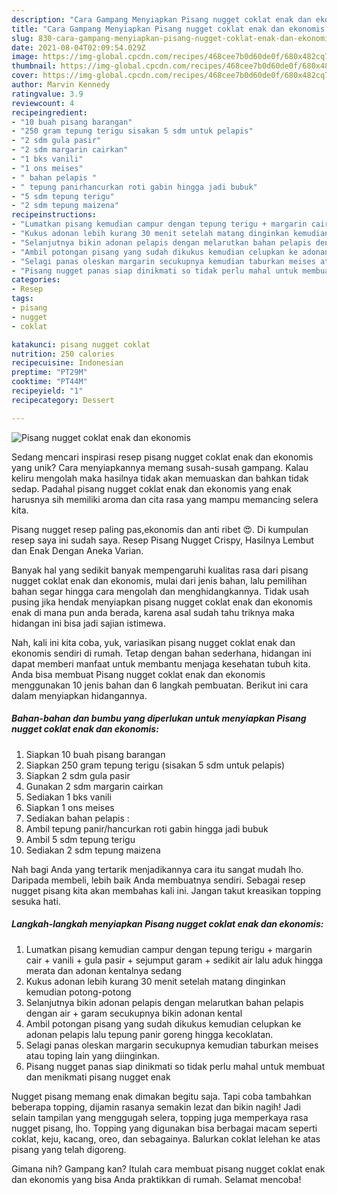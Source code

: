 ```yaml
---
description: "Cara Gampang Menyiapkan Pisang nugget coklat enak dan ekonomis yang Sempurna"
title: "Cara Gampang Menyiapkan Pisang nugget coklat enak dan ekonomis yang Sempurna"
slug: 830-cara-gampang-menyiapkan-pisang-nugget-coklat-enak-dan-ekonomis-yang-sempurna
date: 2021-08-04T02:09:54.029Z
image: https://img-global.cpcdn.com/recipes/468cee7b0d60de0f/680x482cq70/pisang-nugget-coklat-enak-dan-ekonomis-foto-resep-utama.jpg
thumbnail: https://img-global.cpcdn.com/recipes/468cee7b0d60de0f/680x482cq70/pisang-nugget-coklat-enak-dan-ekonomis-foto-resep-utama.jpg
cover: https://img-global.cpcdn.com/recipes/468cee7b0d60de0f/680x482cq70/pisang-nugget-coklat-enak-dan-ekonomis-foto-resep-utama.jpg
author: Marvin Kennedy
ratingvalue: 3.9
reviewcount: 4
recipeingredient:
- "10 buah pisang barangan"
- "250 gram tepung terigu sisakan 5 sdm untuk pelapis"
- "2 sdm gula pasir"
- "2 sdm margarin cairkan"
- "1 bks vanili"
- "1 ons meises"
- " bahan pelapis "
- " tepung panirhancurkan roti gabin hingga jadi bubuk"
- "5 sdm tepung terigu"
- "2 sdm tepung maizena"
recipeinstructions:
- "Lumatkan pisang kemudian campur dengan tepung terigu + margarin cair + vanili + gula pasir + sejumput garam + sedikit air lalu aduk hingga merata dan adonan kentalnya sedang"
- "Kukus adonan lebih kurang 30 menit setelah matang dinginkan kemudian potong-potong"
- "Selanjutnya bikin adonan pelapis dengan melarutkan bahan pelapis dengan air + garam secukupnya bikin adonan kental"
- "Ambil potongan pisang yang sudah dikukus kemudian celupkan ke adonan pelapis lalu tepung panir goreng hingga kecoklatan."
- "Selagi panas oleskan margarin secukupnya kemudian taburkan meises atau toping lain yang diinginkan."
- "Pisang nugget panas siap dinikmati so tidak perlu mahal untuk membuat dan menikmati pisang nugget enak"
categories:
- Resep
tags:
- pisang
- nugget
- coklat

katakunci: pisang nugget coklat 
nutrition: 250 calories
recipecuisine: Indonesian
preptime: "PT29M"
cooktime: "PT44M"
recipeyield: "1"
recipecategory: Dessert

---
```



![Pisang nugget coklat enak dan ekonomis](https://img-global.cpcdn.com/recipes/468cee7b0d60de0f/680x482cq70/pisang-nugget-coklat-enak-dan-ekonomis-foto-resep-utama.jpg)

Sedang mencari inspirasi resep pisang nugget coklat enak dan ekonomis yang unik? Cara menyiapkannya memang susah-susah gampang. Kalau keliru mengolah maka hasilnya tidak akan memuaskan dan bahkan tidak sedap. Padahal pisang nugget coklat enak dan ekonomis yang enak harusnya sih memiliki aroma dan cita rasa yang mampu memancing selera kita.

Pisang nugget resep paling pas,ekonomis dan anti ribet 😍. Di kumpulan resep saya ini sudah saya. Resep Pisang Nugget Crispy, Hasilnya Lembut dan Enak Dengan Aneka Varian.

Banyak hal yang sedikit banyak mempengaruhi kualitas rasa dari pisang nugget coklat enak dan ekonomis, mulai dari jenis bahan, lalu pemilihan bahan segar hingga cara mengolah dan menghidangkannya. Tidak usah pusing jika hendak menyiapkan pisang nugget coklat enak dan ekonomis enak di mana pun anda berada, karena asal sudah tahu triknya maka hidangan ini bisa jadi sajian istimewa.


Nah, kali ini kita coba, yuk, variasikan pisang nugget coklat enak dan ekonomis sendiri di rumah. Tetap dengan bahan sederhana, hidangan ini dapat memberi manfaat untuk membantu menjaga kesehatan tubuh kita. Anda bisa membuat Pisang nugget coklat enak dan ekonomis menggunakan 10 jenis bahan dan 6 langkah pembuatan. Berikut ini cara dalam menyiapkan hidangannya.

<!--inarticleads1-->

##### Bahan-bahan dan bumbu yang diperlukan untuk menyiapkan Pisang nugget coklat enak dan ekonomis:

1. Siapkan 10 buah pisang barangan
1. Siapkan 250 gram tepung terigu (sisakan 5 sdm untuk pelapis)
1. Siapkan 2 sdm gula pasir
1. Gunakan 2 sdm margarin cairkan
1. Sediakan 1 bks vanili
1. Siapkan 1 ons meises
1. Sediakan  bahan pelapis :
1. Ambil  tepung panir/hancurkan roti gabin hingga jadi bubuk
1. Ambil 5 sdm tepung terigu
1. Sediakan 2 sdm tepung maizena


Nah bagi Anda yang tertarik menjadikannya cara itu sangat mudah lho. Daripada membeli, lebih baik Anda membuatnya sendiri. Sebagai resep nugget pisang kita akan membahas kali ini. Jangan takut kreasikan topping sesuka hati. 

<!--inarticleads2-->

##### Langkah-langkah menyiapkan Pisang nugget coklat enak dan ekonomis:

1. Lumatkan pisang kemudian campur dengan tepung terigu + margarin cair + vanili + gula pasir + sejumput garam + sedikit air lalu aduk hingga merata dan adonan kentalnya sedang
1. Kukus adonan lebih kurang 30 menit setelah matang dinginkan kemudian potong-potong
1. Selanjutnya bikin adonan pelapis dengan melarutkan bahan pelapis dengan air + garam secukupnya bikin adonan kental
1. Ambil potongan pisang yang sudah dikukus kemudian celupkan ke adonan pelapis lalu tepung panir goreng hingga kecoklatan.
1. Selagi panas oleskan margarin secukupnya kemudian taburkan meises atau toping lain yang diinginkan.
1. Pisang nugget panas siap dinikmati so tidak perlu mahal untuk membuat dan menikmati pisang nugget enak


Nugget pisang memang enak dimakan begitu saja. Tapi coba tambahkan beberapa topping, dijamin rasanya semakin lezat dan bikin nagih! Jadi selain tampilan yang menggugah selera, topping juga memperkaya rasa nugget pisang, lho. Topping yang digunakan bisa berbagai macam seperti coklat, keju, kacang, oreo, dan sebagainya. Balurkan coklat lelehan ke atas pisang yang telah digoreng. 

Gimana nih? Gampang kan? Itulah cara membuat pisang nugget coklat enak dan ekonomis yang bisa Anda praktikkan di rumah. Selamat mencoba!
